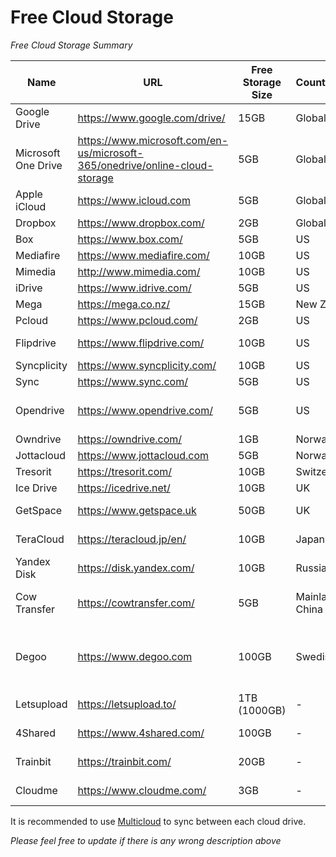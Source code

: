 # Free Cloud Storage

*Free Cloud Storage Summary*

|Name|URL | Free Storage Size | Country/Area | Remarks |
| --- | --- | --- | --- | --- |
|Google Drive |https://www.google.com/drive/  | 15GB | Global |  |
|Microsoft One Drive|https://www.microsoft.com/en-us/microsoft-365/onedrive/online-cloud-storage | 5GB | Global |  |
|Apple iCloud |https://www.icloud.com  | 5GB | Global ||
|Dropbox | https://www.dropbox.com/ | 2GB | Global ||
|Box | https://www.box.com/  | 5GB | US ||
|Mediafire | https://www.mediafire.com/   | 10GB | US ||
|Mimedia|http://www.mimedia.com/|10GB|US||
|iDrive|https://www.idrive.com/|5GB|US||
|Mega | https://mega.co.nz/   | 15GB | New Zealand ||
|Pcloud| https://www.pcloud.com/  | 2GB | US ||
|Flipdrive|https://www.flipdrive.com/|10GB|US|25 MB File Size Limit|
|Syncplicity| https://www.syncplicity.com/|10GB|US||
|Sync| https://www.sync.com/  | 5GB | US ||
|Opendrive| https://www.opendrive.com/   | 5GB | US |100 MB Max File Size, 1 GB/Day Bandwidth|
|Owndrive| https://owndrive.com/   | 1GB | Norway ||
|Jottacloud|https://www.jottacloud.com |5GB|Norway ||
|Tresorit| https://tresorit.com/   | 10GB | Switzerland ||
|Ice Drive | https://icedrive.net/ | 10GB | UK||
|GetSpace | https://www.getspace.uk | 50GB | UK|Web, webdav access|
|TeraCloud|https://teracloud.jp/en/| 10GB|Japan|Web, webdav access|
|Yandex Disk | https://disk.yandex.com/ | 10GB | Russia||
|Cow Transfer | https://cowtransfer.com/ | 5GB |Mainland China|File size limit to 20mb, can use e-mail to register|
|Degoo|https://www.degoo.com | 100GB |Swedish | No web upload/download provided, must use app to do that|
|Letsupload| https://letsupload.to/ | 1TB (1000GB) | - |Web, webdav and ftp access|
|4Shared|https://www.4shared.com/| 100GB|-|Webdav and FTP access|
|Trainbit|https://trainbit.com/| 20GB |-|Upload each file up to 200 Mb |
|Cloudme| https://www.cloudme.com/  | 3GB | - |File size limit to 150mb|

It is recommended to use [Multicloud](https://www.multcloud.com/) to sync between each cloud drive.

*Please feel free to update if there is any wrong description above*